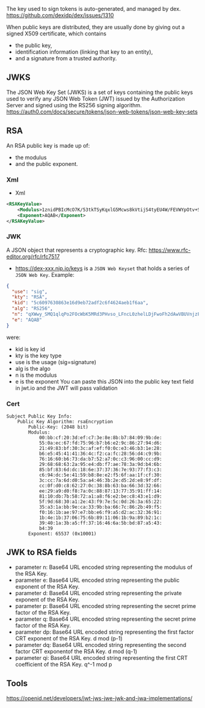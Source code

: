 

The key used to sign tokens is auto-generated, and managed by dex.
https://github.com/dexidp/dex/issues/1310

When public keys are distributed, they are usually done by giving out 
a signed X509 certificate,
which contains
* the public key,
* identification information (linking that key to an entity),
* and a signature from a trusted authority.

## JWKS

The JSON Web Key Set (JWKS) is a set of keys containing the public keys 
used to verify any JSON Web Token (JWT) 
issued by the Authorization Server and signed using the RS256 signing algorithm.
https://auth0.com/docs/secure/tokens/json-web-tokens/json-web-key-sets

## RSA

An RSA public key is made up of:
* the modulus 
* and the public exponent.

### Xml
* Xml
```xml
<RSAKeyValue>
    <Modulus>1znidPBIcMcO7K/53tkTSyKqxlG5Mcws8kVtijS4tyEU4W/FEVWYpOtv+Stnb4Vt</Modulus>
    <Exponent>AQAB</Exponent>
</RSAKeyValue>
```

### JWK

A JSON object that represents a cryptographic key.
Rfc: https://www.rfc-editor.org/rfc/rfc7517

* https://dex-xxx.nip.io/keys is a `JSON Web Keyset` that holds a series of `JSON Web Key`. Example:
```json
{
  "use": "sig",
  "kty": "RSA",
  "kid": "5c6097630863e16d9eb72adf2c6f4624aeb1f6aa",
  "alg": "RS256",
  "n": "qXWwy_SMQ1qlqPo2FOcWbK5MRd3PHvso_LFncL0zhelLDjFwoFh2dAwVBUVnjzFcIuH4dW8pqlNkFk0E5SlEPgtL14Ah6YKMblnIHimnA_34Ttu-USpm3yBh637AOV1BIe4VGcNWV0rlQmOAL1QmsrIIfowdT3sVKvYnvJAcVPTL9F8Dbfh4K5ak0DvcwV5XOxjZWyW4R_0uhfJyahvpJb_j-NR2aOcHWN0DOCYIBSlE-6l3DwbnC8UOZroY0BrObSk-nP2qjtOw8q_z1c1Gc2iaoVTlYVmYR1VHSsfTsHzxLDHsSTO7TKfIkhWDE5H3Au10geUBDXeAZ5iULxD6aQ",
  "e": "AQAB"
}
```
were:
* kid is key id
* kty is the key type
* use is the usage (sig=signature)
* alg is the algo
* n is the modulus
* e is the exponent
You can paste this JSON into the public key text field in jwt.io and the JWT will pass validation

### Cert

```cert
Subject Public Key Info:
    Public Key Algorithm: rsaEncryption
        Public-Key: (2048 bit)
        Modulus:
            00:bb:cf:20:3d:ef:c7:3e:8e:8b:b7:84:09:9b:de:
            55:0a:ec:67:fd:75:96:b7:b6:e2:9c:86:27:94:d6:
            21:49:83:bf:30:3c:af:ef:f0:0c:e3:46:b3:1e:28:
            b6:e5:45:41:41:36:4c:f2:ca:fc:28:56:d4:c9:9b:
            76:16:60:b6:73:da:b7:52:a7:0c:c3:96:00:cc:d9:
            29:68:68:63:2a:95:e4:db:f7:ae:78:3a:9d:b4:6b:
            85:bf:83:6d:dc:18:6e:37:37:36:7e:93:77:f3:c3:
            c6:94:dc:5e:41:59:b8:8e:e2:f5:6f:aa:1f:cf:30:
            3c:cc:7a:6d:d0:5a:a4:46:3b:2e:d5:2d:e8:9f:df:
            cc:0f:d0:c8:62:27:0c:38:8b:63:ba:66:3d:32:66:
            ee:29:a9:d0:f8:7a:0c:88:87:13:77:35:91:ff:14:
            81:10:db:7b:58:72:a1:a8:f6:e2:be:c8:43:e1:d9:
            5f:9d:68:30:a1:2e:43:f9:7e:5c:0d:26:3a:65:22:
            35:a3:1a:bb:9e:ca:33:9b:ba:66:7c:86:2b:49:f5:
            f0:16:1b:ae:97:e7:bb:e6:f9:a5:d2:ac:32:36:91:
            1b:4e:1b:37:06:75:6b:89:11:06:1b:9a:89:b2:1c:
            39:40:1a:3b:a5:ff:37:16:46:6a:5b:bd:87:a5:43:
            b4:39
        Exponent: 65537 (0x10001)
```



## JWK to RSA fields
* parameter n: Base64 URL encoded string representing the modulus of the RSA Key.
* parameter e: Base64 URL encoded string representing the public exponent of the RSA Key.
* parameter d: Base64 URL encoded string representing the private exponent of the RSA Key.
* parameter p: Base64 URL encoded string representing the secret prime factor of the RSA Key.
* parameter q: Base64 URL encoded string representing the secret prime factor of the RSA Key.
* parameter dp: Base64 URL encoded string representing the first factor CRT exponent of the RSA Key. d mod (p-1)
* parameter dq: Base64 URL encoded string representing the second factor CRT exponentof the RSA Key. d mod (q-1)
* parameter qi: Base64 URL encoded string representing the first CRT coefficient of the RSA Key. q^-1 mod p

## Tools

https://openid.net/developers/jwt-jws-jwe-jwk-and-jwa-implementations/

